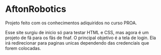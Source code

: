 # AftonRobotics

Projeto feito com os conhecimentos adiquiridos no curso PROA.

Esse site surgiu de inicio só para testar HTML e CSS, mas agora é um projeto de fâ para os fãs de fnaf.
O principal objetivo é a tela de login. Ela irá redirecionar para paginas unicas dependendo das credenciais que forem colocadas.
